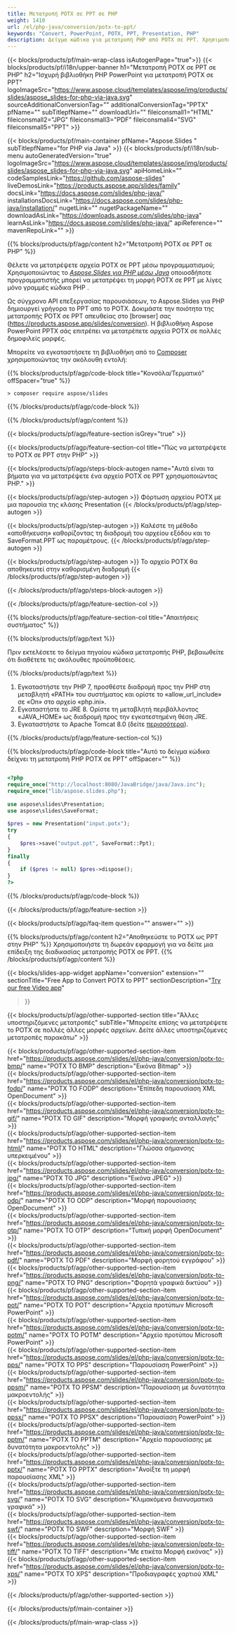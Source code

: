 ```yaml
---
title: Μετατροπή POTX σε PPT σε PHP
weight: 1410
url: /el/php-java/conversion/potx-to-ppt/ 
keywords: "Convert, PowerPoint, POTX, PPT, Presentation, PHP"
description: Δείγμα κώδικα για μετατροπή PHP από POTX σε PPT. Χρησιμοποιήστε το PowerPoint PHP API για ομαδική μετατροπή αρχείων POTX σε αρχεία PPT.
---
```


{{< blocks/products/pf/main-wrap-class isAutogenPage="true">}}
{{< blocks/products/pf/i18n/upper-banner h1="Μετατροπή POTX σε PPT σε PHP" h2="Ισχυρή βιβλιοθήκη PHP PowerPoint για μετατροπή POTX σε PPT" logoImageSrc="https://www.aspose.cloud/templates/aspose/img/products/slides/aspose_slides-for-php-via-java.svg" sourceAdditionalConversionTag="" additionalConversionTag="PPTX" pfName="" subTitlepfName="" downloadUrl="" fileiconsmall1="HTML" fileiconsmall2="JPG" fileiconsmall3="PDF" fileiconsmall4="SVG" fileiconsmall5="PPT" >}}

{{< blocks/products/pf/main-container pfName="Aspose.Slides " subTitlepfName="for PHP via Java" >}}
{{< blocks/products/pf/i18n/sub-menu autoGeneratedVersion="true" logoImageSrc="https://www.aspose.cloud/templates/aspose/img/products/slides/aspose_slides-for-php-via-java.svg" apiHomeLink="" codeSamplesLink="https://github.com/aspose-slides" liveDemosLink="https://products.aspose.app/slides/family" docsLink="https://docs.aspose.com/slides/php-java/" installationsDocsLink="https://docs.aspose.com/slides/php-java/installation/" nugetLink="" nugetPackageName="" downloadAsLink="https://downloads.aspose.com/slides/php-java" learnAsLink="https://docs.aspose.com/slides/php-java/" apiReference="" mavenRepoLink="" >}}

{{% blocks/products/pf/agp/content h2="Μετατροπή POTX σε PPT σε PHP" %}}

Θέλετε να μετατρέψετε αρχεία POTX σε PPT μέσω προγραμματισμού; Χρησιμοποιώντας το [*Aspose.Slides για PHP μέσω Java*](https://products.aspose.com/slides/el/php-java/) οποιοσδήποτε προγραμματιστής μπορεί να μετατρέψει τη μορφή POTX σε PPT με λίγες μόνο γραμμές κώδικα PHP .

Ως σύγχρονο API επεξεργασίας παρουσιάσεων, το Aspose.Slides για PHP δημιουργεί γρήγορα το PPT από το POTX. Δοκιμάστε την ποιότητα της μετατροπής POTX σε PPT απευθείας στο [browser] σας (https://products.aspose.app/slides/conversion). Η βιβλιοθήκη Aspose PowerPoint PPTX σάς επιτρέπει να μετατρέπετε αρχεία POTX σε πολλές δημοφιλείς μορφές.

Μπορείτε να εγκαταστήσετε τη βιβλιοθήκη από το [Composer](https://packagist.org/packages/aspose/slides) χρησιμοποιώντας την ακόλουθη εντολή:

{{% blocks/products/pf/agp/code-block title="Κονσόλα/Τερματικό" offSpacer="true" %}}

```console
> composer require aspose/slides 

```

{{% /blocks/products/pf/agp/code-block %}}

{{% /blocks/products/pf/agp/content %}}

{{< blocks/products/pf/agp/feature-section isGrey="true" >}}

{{< blocks/products/pf/agp/feature-section-col title="Πώς να μετατρέψετε το POTX σε PPT στην PHP" >}}

{{< blocks/products/pf/agp/steps-block-autogen name="Αυτά είναι τα βήματα για να μετατρέψετε ένα αρχείο POTX σε PPT χρησιμοποιώντας PHP." >}}

{{< blocks/products/pf/agp/step-autogen >}}
Φόρτωση αρχείου POTX με μια παρουσία της κλάσης Presentation
{{< /blocks/products/pf/agp/step-autogen >}}

{{< blocks/products/pf/agp/step-autogen >}}
Καλέστε τη μέθοδο «αποθήκευση» καθορίζοντας τη διαδρομή του αρχείου εξόδου και το SaveFormat.PPT ως παραμέτρους.
{{< /blocks/products/pf/agp/step-autogen >}}

{{< blocks/products/pf/agp/step-autogen >}}
Το αρχείο POTX θα αποθηκευτεί στην καθορισμένη διαδρομή
{{< /blocks/products/pf/agp/step-autogen >}}

{{< /blocks/products/pf/agp/steps-block-autogen >}}

{{< /blocks/products/pf/agp/feature-section-col >}}

{{% blocks/products/pf/agp/feature-section-col title="Απαιτήσεις συστήματος" %}}

{{% blocks/products/pf/agp/text %}}

 Πριν εκτελέσετε το δείγμα πηγαίου κώδικα μετατροπής PHP, βεβαιωθείτε ότι διαθέτετε τις ακόλουθες προϋποθέσεις.

{{% /blocks/products/pf/agp/text %}}

1. Εγκαταστήστε την PHP 7, προσθέστε διαδρομή προς την PHP στη μεταβλητή «PATH» του συστήματος και ορίστε το «allow_url_include» σε «On» στο αρχείο «php.ini».
1. Εγκαταστήστε το JRE 8. Ορίστε τη μεταβλητή περιβάλλοντος «JAVA_HOME» ως διαδρομή προς την εγκατεστημένη θέση JRE.
1. Εγκαταστήστε το Apache Tomcat 8.0 (δείτε [περισσότερα](https://docs.aspose.com/slides/php-java/installation/)). 

{{% /blocks/products/pf/agp/feature-section-col %}}

{{% blocks/products/pf/agp/code-block title="Αυτό το δείγμα κώδικα δείχνει τη μετατροπή PHP POTX σε PPT" offSpacer="" %}}

```php

<?php
require_once("http://localhost:8080/JavaBridge/java/Java.inc");
require_once("lib/aspose.slides.php");
 
use aspose\slides\Presentation;
use aspose\slides\SaveFormat;
 
$pres = new Presentation("input.potx");
try
{
    $pres->save("output.ppt", SaveFormat::Ppt);
}
finally
{
    if ($pres != null) $pres->dispose();
}
?>

```
{{% /blocks/products/pf/agp/code-block %}}

{{< /blocks/products/pf/agp/feature-section >}}

{{< blocks/products/pf/agp/faq-item question="" answer="" >}}
 
{{% blocks/products/pf/agp/content h2="Αποθηκεύστε το POTX ως PPT στην PHP" %}}
Χρησιμοποιήστε τη δωρεάν εφαρμογή για να δείτε μια επίδειξη της διαδικασίας μετατροπής POTX σε PPT. 
{{% /blocks/products/pf/agp/content %}}

<!-- aboutfile Starts -->

{{< blocks/slides-app-widget 
appName="conversion"
extension=""
sectionTitle="Free App to Convert POTX to PPT" 
sectionDescription="[Try our free Video app](https://products.aspose.app/slides/video/)" 
>}}

<!-- aboutfile Ends -->

{{< blocks/products/pf/agp/other-supported-section title="Άλλες υποστηριζόμενες μετατροπές" subTitle="Μπορείτε επίσης να μετατρέψετε το POTX σε πολλές άλλες μορφές αρχείων. Δείτε άλλες υποστηριζόμενες μετατροπές παρακάτω" >}}

{{< blocks/products/pf/agp/other-supported-section-item href="https://products.aspose.com/slides/el/php-java/conversion/potx-to-bmp/" name="POTX TO BMP" description="Εικόνα Bitmap" >}}  
{{< blocks/products/pf/agp/other-supported-section-item href="https://products.aspose.com/slides/el/php-java/conversion/potx-to-fodp/" name="POTX TO FODP" description="Επίπεδη παρουσίαση XML OpenDocument" >}}  
{{< blocks/products/pf/agp/other-supported-section-item href="https://products.aspose.com/slides/el/php-java/conversion/potx-to-gif/" name="POTX TO GIF" description="Μορφή γραφικής ανταλλαγής" >}}  
{{< blocks/products/pf/agp/other-supported-section-item href="https://products.aspose.com/slides/el/php-java/conversion/potx-to-html/" name="POTX TO HTML" description="Γλώσσα σήμανσης υπερκειμένου" >}}  
{{< blocks/products/pf/agp/other-supported-section-item href="https://products.aspose.com/slides/el/php-java/conversion/potx-to-jpg/" name="POTX TO JPG" description="Εικόνα JPEG" >}}  
{{< blocks/products/pf/agp/other-supported-section-item href="https://products.aspose.com/slides/el/php-java/conversion/potx-to-odp/" name="POTX TO ODP" description="Μορφή παρουσίασης OpenDocument" >}}  
{{< blocks/products/pf/agp/other-supported-section-item href="https://products.aspose.com/slides/el/php-java/conversion/potx-to-otp/" name="POTX TO OTP" description="Τυπική μορφή OpenDocument" >}}  
{{< blocks/products/pf/agp/other-supported-section-item href="https://products.aspose.com/slides/el/php-java/conversion/potx-to-pdf/" name="POTX TO PDF" description="Μορφή φορητού εγγράφου" >}}  
{{< blocks/products/pf/agp/other-supported-section-item href="https://products.aspose.com/slides/el/php-java/conversion/potx-to-png/" name="POTX TO PNG" description="Φορητά γραφικά δικτύου" >}}  
{{< blocks/products/pf/agp/other-supported-section-item href="https://products.aspose.com/slides/el/php-java/conversion/potx-to-pot/" name="POTX TO POT" description="Αρχεία προτύπων Microsoft PowerPoint" >}}  
{{< blocks/products/pf/agp/other-supported-section-item href="https://products.aspose.com/slides/el/php-java/conversion/potx-to-potm/" name="POTX TO POTM" description="Αρχείο προτύπου Microsoft PowerPoint" >}}  
{{< blocks/products/pf/agp/other-supported-section-item href="https://products.aspose.com/slides/el/php-java/conversion/potx-to-pps/" name="POTX TO PPS" description="Παρουσίαση PowerPoint" >}}  
{{< blocks/products/pf/agp/other-supported-section-item href="https://products.aspose.com/slides/el/php-java/conversion/potx-to-ppsm/" name="POTX TO PPSM" description="Παρουσίαση με δυνατότητα μακροεντολής" >}}  
{{< blocks/products/pf/agp/other-supported-section-item href="https://products.aspose.com/slides/el/php-java/conversion/potx-to-ppsx/" name="POTX TO PPSX" description="Παρουσίαση PowerPoint" >}}  
{{< blocks/products/pf/agp/other-supported-section-item href="https://products.aspose.com/slides/el/php-java/conversion/potx-to-pptm/" name="POTX TO PPTM" description="Αρχείο παρουσίασης με δυνατότητα μακροεντολής" >}}  
{{< blocks/products/pf/agp/other-supported-section-item href="https://products.aspose.com/slides/el/php-java/conversion/potx-to-pptx/" name="POTX TO PPTX" description="Ανοίξτε τη μορφή παρουσίασης XML" >}}  
{{< blocks/products/pf/agp/other-supported-section-item href="https://products.aspose.com/slides/el/php-java/conversion/potx-to-svg/" name="POTX TO SVG" description="Κλιμακόμενα διανυσματικά γραφικά" >}}  
{{< blocks/products/pf/agp/other-supported-section-item href="https://products.aspose.com/slides/el/php-java/conversion/potx-to-swf/" name="POTX TO SWF" description="Μορφή SWF" >}}  
{{< blocks/products/pf/agp/other-supported-section-item href="https://products.aspose.com/slides/el/php-java/conversion/potx-to-tiff/" name="POTX TO TIFF" description="Με ετικέτα Μορφή εικόνας" >}}  
{{< blocks/products/pf/agp/other-supported-section-item href="https://products.aspose.com/slides/el/php-java/conversion/potx-to-xps/" name="POTX TO XPS" description="Προδιαγραφές χαρτιού XML" >}}  


{{< /blocks/products/pf/agp/other-supported-section >}}

{{< /blocks/products/pf/main-container >}}
    
{{< /blocks/products/pf/main-wrap-class >}}